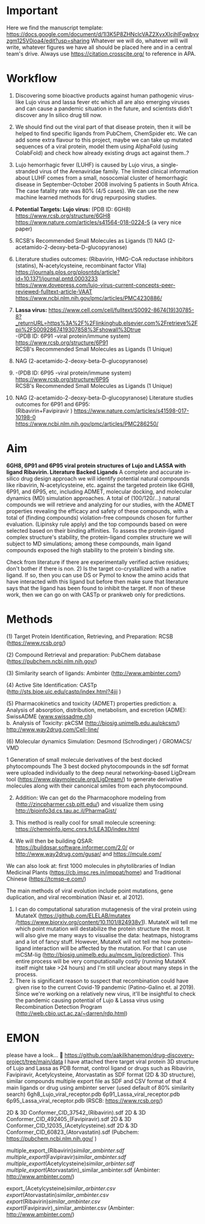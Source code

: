 # Important 
Here we find the manuscript template: https://docs.google.com/document/d/1l3K5P8ZHNclcVAZ2XyxXIcjhIFgwbyvzgm125V0ioa4/edit?usp=sharing
Whatever we will do, whatever will will write, whatever figures we have all should be placed here and in a central team's drive.
Always use https://citation.crosscite.org/ to reference in APA.

# Workflow
1. Discovering some bioactive products against human pathogenic virus-like Lujo virus and lassa fever etc which all are also emerging viruses and can cause a pandemic situation in the future, and scientists didn't discover any In silico drug till now.

3. We should find out the viral part of that disease protein, then it will be helped to find specific ligands from PubChem, ChemSpider etc. 
We can add some extra flavour to this project, maybe we can take up mutated sequences of a viral protein, model them using AlphaFold (using ColabFold) and check how already existing drugs act against them..?

3. Lujo hemorrhagic fever (LUHF) is caused by Lujo virus, a single-stranded virus of the Arenaviridae family. The limited clinical information about LUHF comes from a small, nosocomial cluster of hemorrhagic disease in September-October 2008 involving 5 patients in South Africa. The case fatality rate was 80% (4/5 cases). We can use the new machine learned methods for drug repurposing studies.

4. **Potential Targets: Lujo virus:** (PDB ID: 6GH8)                                                                                                                             https://www.rcsb.org/structure/6GH8    <br>
                                                                                                                         https://www.nature.com/articles/s41564-018-0224-5 (a very nice paper) 

5. RCSB's Recommended Small Molecules as Ligands
(1)  NAG (2-acetamido-2-deoxy-beta-D-glucopyranose)

6. Literature studies outcomes:
(Ribavirin, HMG-CoA reductase inhibitors (statins), N-acetylcysteine, recombinant factor VIIa)
https://journals.plos.org/plosntds/article?id=10.1371/journal.pntd.0003233 <br> 
https://www.dovepress.com/lujo-virus-current-concepts-peer-reviewed-fulltext-article-VAAT <br>
https://www.ncbi.nlm.nih.gov/pmc/articles/PMC4230886/ <br>

7.  **Lassa virus:**
https://www.cell.com/cell/fulltext/S0092-8674(19)30785-8?_returnURL=https%3A%2F%2Flinkinghub.elsevier.com%2Fretrieve%2Fpii%2FS0092867419307858%3Fshowall%3Dtrue <br>
-(PDB ID: 6P91 -viral protein/immune system) https://www.rcsb.org/structure/6P91 <br>
RCSB's Recommended Small Molecules as Ligands (1 Unique) <br>
1. NAG (2-acetamido-2-deoxy-beta-D-glucopyranose)
 
8. -(PDB ID: 6P95 -viral protein/immune system) https://www.rcsb.org/structure/6P95 <br>
RCSB's Recommended Small Molecules as Ligands (1 Unique)
1. NAG (2-acetamido-2-deoxy-beta-D-glucopyranose)
Literature studies outcomes for 6P91 and 6P95: <br>
(Ribavirin+Favipiravir )
https://www.nature.com/articles/s41598-017-10198-0  <br>
https://www.ncbi.nlm.nih.gov/pmc/articles/PMC286250/ <br>
 
# Aim
**6GH8, 6P91 and 6P95 viral protein structures of Lujo and LASSA with ligand Ribavirin. Literature Backed Ligands**
A complete and accurate in-silico drug design approach we will identify potential natural compounds like ribavirin, N-acetylcysteine, etc. against the targeted protein like 6GH8, 6P91, and 6P95, etc, including ADMET, molecular docking, and molecular dynamics (MD) simulation approaches. A total of (100/120/...) natural compounds we will retrieve and analyzing for our studies, with the ADMET properties revealing the efficacy and safety of these compounds, with a total of (finding compounds) violation-free compounds chosen for further evaluation. (Lipinsky rule apply) and the top compounds based on were selected based on their binding affinities. To assess the protein-ligand complex structure's stability, the protein-ligand complex structure we will subject to MD simulations; among these compounds, main ligand compounds exposed the high stability to the protein's binding site.            

Check from literature if there are experimentally verified active residues; don't bother if there is non. 2) Is the target co-crystallized with a native ligand. If so, then you can use DS or Pymol to know the amino acids that have interacted with this ligand but before then make sure that literature says that the ligand has been found to inhibit the target. If non of these work, then we can go on with CASTp or prankweb only for predictions.

# Methods 
(1) Target Protein Identification, Retrieving, and Preparation:
RCSB (https://www.rcsb.org/)

(2) Compound Retrieval and preparation:
PubChem database (https://pubchem.ncbi.nlm.nih.gov/)

(3) Similarity search of ligands:
Ambinter (http://www.ambinter.com/)
 
(4) Active Site Identification:
CASTp (http://sts.bioe.uic.edu/castp/index.html?4jii )

(5) Pharmacokinetics and toxicity (ADMET) properties prediction:
a. Analysis of absorption, distribution, metabolism, and excretion (ADME):
SwissADME (www.swissadme.ch) <br>
b. Analysis of Toxicity:
pkCSM (http://biosig.unimelb.edu.au/pkcsm/) <br>
http://www.way2drug.com/Cell-line/ <br>

(6) Molecular dynamics Simulation:
Desmond (Schrodinger) / GROMACS/ VMD

1 Generation of small molecule derivatives of the best docked phytocompounds
The 3 best docked phytocompounds in the sdf format were uploaded individually to the deep neural networking–based LigDream tool (https://www.playmolecule.org/LigDream/) to generate derivative molecules along with their canonical smiles from each phytocompound.

2. Addition: We can get do the Pharmacophore modeling from (http://zincpharmer.csb.pitt.edu/) and visualize them using http://bioinfo3d.cs.tau.ac.il/PharmaGist/

3. This method is really cool for small molecule screening: https://chemoinfo.ipmc.cnrs.fr/LEA3D/index.html

4. We will then be building QSAR: https://buildqsar.software.informer.com/2.0/  or http://www.way2drug.com/gusar/ and https://mcule.com/

We can also look at: first 1000 molecules in phytolibraries of Indian Medicinal Plants (https://cb.imsc.res.in/imppat/home)  and Traditional Chinese (https://tcmsp-e.com/)

The main methods of viral evolution include point mutations, gene duplication, and viral recombination (Nasir et. al 2012).
1. I can do computational saturation mutagenesis of the viral protein using MutateX (https://github.com/ELELAB/mutatex /https://www.biorxiv.org/content/10.1101/824938v1). MutateX will tell me which point mutation will destabilize the protein structure the most. It will also give me many ways to visualise the data: heatmaps, histograms and a lot of fancy stuff.
However, MutateX will not tell me how protein-ligand interaction will be affected by the mutation. For that I can use mCSM-lig (http://biosig.unimelb.edu.au/mcsm_lig/prediction).
This entire process will be very computationally costly (running MutateX itself might take >24 hours)
and I'm still unclear about many steps in the process.
2.  There is significant reason to suspect that recombination could have given rise to the current Covid-19 pandemic (Patino-Galino et. al 2019). Since we're working on a relatively new virus, it'll be insightful to check the pandemic causing potential of Lujo & Lassa virus using Recombination Detection Program (http://web.cbio.uct.ac.za/~darren/rdp.html)



# EMON
please have a look... :eyes: https://github.com/aakilkhanemon/drug-discovery-project/tree/main/data
 I have attached there target viral protein 3D structure of Lujo and Lassa as PDB format,  control ligand or drugs such as Ribavirin, Favipiravir, Acetylcysteine, Atorvastatin as SDF format (2D & 3D structure),  similar compounds multiple export file as SDF and CSV format of that 4 main ligands or drug using ambinter server (used default of 80% similarity search)                                                                                                                                                                                                                                                                                                                                          6gh8_Lujo_viral_receptor.pdb
6p91_Lassa_viral_receptor.pdb
6p95_Lassa_viral_receptor.pdb
(RSCB: https://www.rcsb.org/)

2D & 3D Conformer_CID_37542_(Ribavirin).sdf
2D & 3D Conformer_CID_492405_(Favipiravir).sdf
2D & 3D Conformer_CID_12035_(Acetylcysteine).sdf
2D & 3D Conformer_CID_60823_(Atorvastatin).sdf
(Pubchem: https://pubchem.ncbi.nlm.nih.gov/ )

multiple_export_(Ribavirin)_similar_ambinter.sdf
multiple_export_(Favipiravir)_similar_ambinter.sdf
multiple_export_(Acetylcysteine)_similar_arbinter.sdf
multiple_export_(Atorvastatin)_similar_ambinter.sdf
(Ambinter: http://www.ambinter.com/)

export_(Acetylcysteine)_similar_arbinter.csv
export_(Atorvastatin)_similar_ambinter.csv
export_(Ribavirin)_similar_ambinter.csv
export_(Favipiravir)_similar_ambinter.csv
(Ambinter: http://www.ambinter.com/) 

